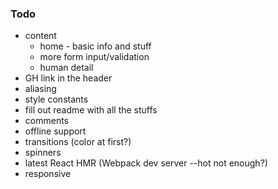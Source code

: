 ### Todo

* content
    * home - basic info and stuff
    * more form input/validation
    * human detail
* GH link in the header
* aliasing
* style constants
* fill out readme with all the stuffs
* comments
* offline support
* transitions (color at first?)
* spinners
* latest React HMR (Webpack dev server --hot not enough?)
* responsive
